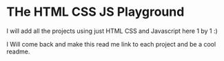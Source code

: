 # THe HTML CSS JS Playground

I will add all the projects using just HTML CSS and Javascript here 1 by 1 :)

I Will come back and make this read me link to each project and be a cool readme.
